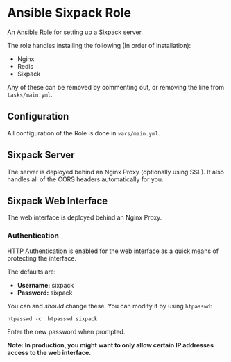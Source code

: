 # Ansible Sixpack Role

An [Ansible Role](http://docs.ansible.com/playbooks_roles.html) for setting up a
[Sixpack](http://sixpack.seatgeek.com/) server.

The role handles installing the following (In order of installation):

- Nginx
- Redis
- Sixpack

Any of these can be removed by commenting out, or removing the line from `tasks/main.yml`.

## Configuration

All configuration of the Role is done in `vars/main.yml`.

## Sixpack Server

The server is deployed behind an Nginx Proxy (optionally using SSL).  It also
handles all of the CORS headers automatically for you.

## Sixpack Web Interface

The web interface is deployed behind an Nginx Proxy.

### Authentication

HTTP Authentication is enabled for the web interface as a quick means of
protecting the interface.

The defaults are:

- **Username:** sixpack
- **Password:** sixpack

You can and *should* change these.  You can modify it by using `htpasswd`:

	htpasswd -c .htpasswd sixpack

Enter the new password when prompted.

**Note: In production, you might want to only allow certain IP addresses access
to the web interface.**
